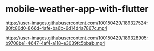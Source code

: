 # mobile-weather-app-with-flutter

https://user-images.githubusercontent.com/100150429/189327524-80fc80d0-866d-4afe-ba6b-6d14d4a7867c.mp4

https://user-images.githubusercontent.com/100150429/189328905-b9708be1-4647-4af4-a118-e3039fc5bbab.mp4
